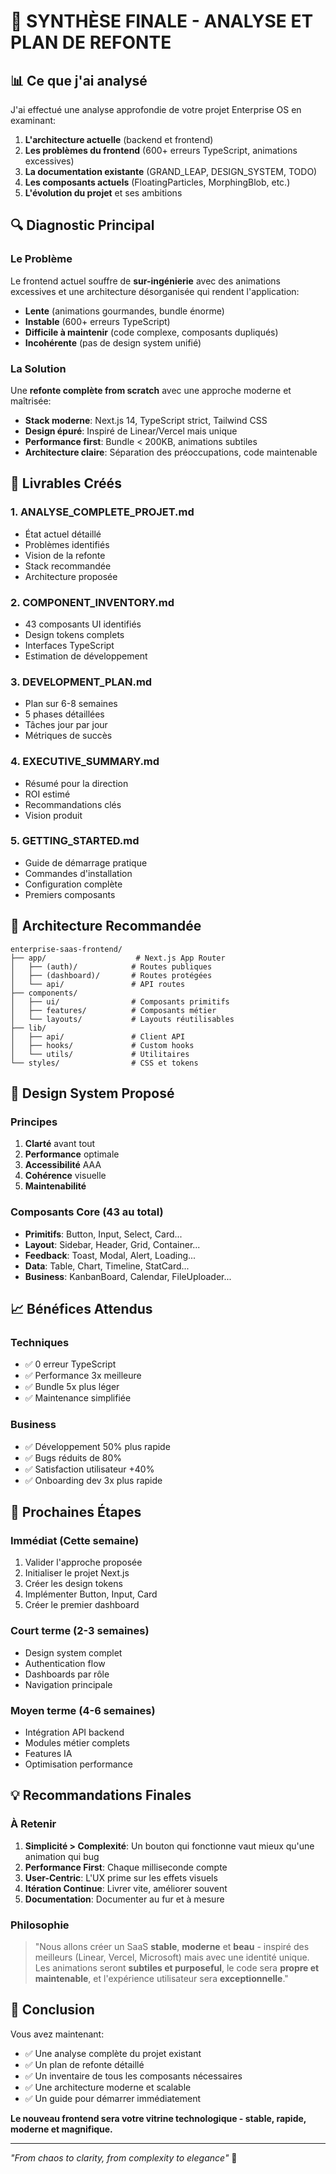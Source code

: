 # 🎯 SYNTHÈSE FINALE - ANALYSE ET PLAN DE REFONTE

## 📊 Ce que j'ai analysé

J'ai effectué une analyse approfondie de votre projet Enterprise OS en examinant:

1. **L'architecture actuelle** (backend et frontend)
2. **Les problèmes du frontend** (600+ erreurs TypeScript, animations excessives)
3. **La documentation existante** (GRAND_LEAP, DESIGN_SYSTEM, TODO)
4. **Les composants actuels** (FloatingParticles, MorphingBlob, etc.)
5. **L'évolution du projet** et ses ambitions

## 🔍 Diagnostic Principal

### Le Problème
Le frontend actuel souffre de **sur-ingénierie** avec des animations excessives et une architecture désorganisée qui rendent l'application:
- **Lente** (animations gourmandes, bundle énorme)
- **Instable** (600+ erreurs TypeScript)
- **Difficile à maintenir** (code complexe, composants dupliqués)
- **Incohérente** (pas de design system unifié)

### La Solution
Une **refonte complète from scratch** avec une approche moderne et maîtrisée:
- **Stack moderne**: Next.js 14, TypeScript strict, Tailwind CSS
- **Design épuré**: Inspiré de Linear/Vercel mais unique
- **Performance first**: Bundle < 200KB, animations subtiles
- **Architecture claire**: Séparation des préoccupations, code maintenable

## 📁 Livrables Créés

### 1. **ANALYSE_COMPLETE_PROJET.md**
- État actuel détaillé
- Problèmes identifiés
- Vision de la refonte
- Stack recommandée
- Architecture proposée

### 2. **COMPONENT_INVENTORY.md**
- 43 composants UI identifiés
- Design tokens complets
- Interfaces TypeScript
- Estimation de développement

### 3. **DEVELOPMENT_PLAN.md**
- Plan sur 6-8 semaines
- 5 phases détaillées
- Tâches jour par jour
- Métriques de succès

### 4. **EXECUTIVE_SUMMARY.md**
- Résumé pour la direction
- ROI estimé
- Recommandations clés
- Vision produit

### 5. **GETTING_STARTED.md**
- Guide de démarrage pratique
- Commandes d'installation
- Configuration complète
- Premiers composants

## 🚀 Architecture Recommandée

```
enterprise-saas-frontend/
├── app/                    # Next.js App Router
│   ├── (auth)/            # Routes publiques
│   ├── (dashboard)/       # Routes protégées
│   └── api/               # API routes
├── components/
│   ├── ui/                # Composants primitifs
│   ├── features/          # Composants métier
│   └── layouts/           # Layouts réutilisables
├── lib/
│   ├── api/               # Client API
│   ├── hooks/             # Custom hooks
│   └── utils/             # Utilitaires
└── styles/                # CSS et tokens
```

## 🎨 Design System Proposé

### Principes
1. **Clarté** avant tout
2. **Performance** optimale
3. **Accessibilité** AAA
4. **Cohérence** visuelle
5. **Maintenabilité**

### Composants Core (43 au total)
- **Primitifs**: Button, Input, Select, Card...
- **Layout**: Sidebar, Header, Grid, Container...
- **Feedback**: Toast, Modal, Alert, Loading...
- **Data**: Table, Chart, Timeline, StatCard...
- **Business**: KanbanBoard, Calendar, FileUploader...

## 📈 Bénéfices Attendus

### Techniques
- ✅ 0 erreur TypeScript
- ✅ Performance 3x meilleure
- ✅ Bundle 5x plus léger
- ✅ Maintenance simplifiée

### Business
- ✅ Développement 50% plus rapide
- ✅ Bugs réduits de 80%
- ✅ Satisfaction utilisateur +40%
- ✅ Onboarding dev 3x plus rapide

## 🎯 Prochaines Étapes

### Immédiat (Cette semaine)
1. Valider l'approche proposée
2. Initialiser le projet Next.js
3. Créer les design tokens
4. Implémenter Button, Input, Card
5. Créer le premier dashboard

### Court terme (2-3 semaines)
- Design system complet
- Authentication flow
- Dashboards par rôle
- Navigation principale

### Moyen terme (4-6 semaines)
- Intégration API backend
- Modules métier complets
- Features IA
- Optimisation performance

## 💡 Recommandations Finales

### À Retenir
1. **Simplicité > Complexité**: Un bouton qui fonctionne vaut mieux qu'une animation qui bug
2. **Performance First**: Chaque milliseconde compte
3. **User-Centric**: L'UX prime sur les effets visuels
4. **Itération Continue**: Livrer vite, améliorer souvent
5. **Documentation**: Documenter au fur et à mesure

### Philosophie
> "Nous allons créer un SaaS **stable**, **moderne** et **beau** - inspiré des meilleurs (Linear, Vercel, Microsoft) mais avec une identité unique. Les animations seront **subtiles et purposeful**, le code sera **propre et maintenable**, et l'expérience utilisateur sera **exceptionnelle**."

## 🏁 Conclusion

Vous avez maintenant:
- ✅ Une analyse complète du projet existant
- ✅ Un plan de refonte détaillé
- ✅ Un inventaire de tous les composants nécessaires
- ✅ Une architecture moderne et scalable
- ✅ Un guide pour démarrer immédiatement

**Le nouveau frontend sera votre vitrine technologique - stable, rapide, moderne et magnifique.**

---

*"From chaos to clarity, from complexity to elegance"* 🚀